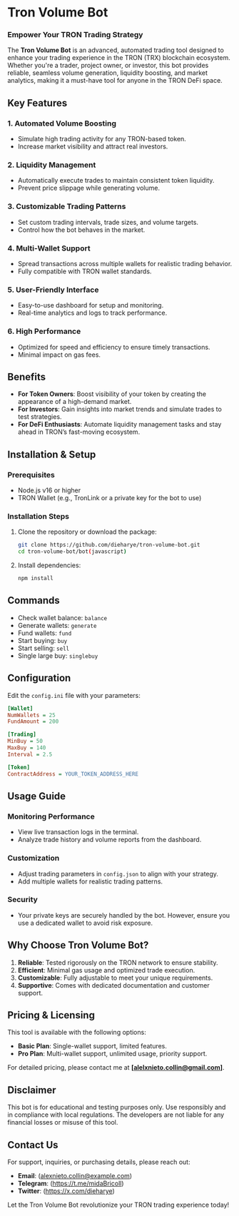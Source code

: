 # Tron Volume Bot

### Empower Your TRON Trading Strategy

The **Tron Volume Bot** is an advanced, automated trading tool designed to enhance your trading experience in the TRON (TRX) blockchain ecosystem. Whether you're a trader, project owner, or investor, this bot provides reliable, seamless volume generation, liquidity boosting, and market analytics, making it a must-have tool for anyone in the TRON DeFi space.


## Key Features

### 1. **Automated Volume Boosting**
   - Simulate high trading activity for any TRON-based token.
   - Increase market visibility and attract real investors.

### 2. **Liquidity Management**
   - Automatically execute trades to maintain consistent token liquidity.
   - Prevent price slippage while generating volume.

### 3. **Customizable Trading Patterns**
   - Set custom trading intervals, trade sizes, and volume targets.
   - Control how the bot behaves in the market.

### 4. **Multi-Wallet Support**
   - Spread transactions across multiple wallets for realistic trading behavior.
   - Fully compatible with TRON wallet standards.

### 5. **User-Friendly Interface**
   - Easy-to-use dashboard for setup and monitoring.
   - Real-time analytics and logs to track performance.

### 6. **High Performance**
   - Optimized for speed and efficiency to ensure timely transactions.
   - Minimal impact on gas fees.


## Benefits

- **For Token Owners**: Boost visibility of your token by creating the appearance of a high-demand market.
- **For Investors**: Gain insights into market trends and simulate trades to test strategies.
- **For DeFi Enthusiasts**: Automate liquidity management tasks and stay ahead in TRON’s fast-moving ecosystem.


## Installation & Setup

### Prerequisites
- Node.js v16 or higher
- TRON Wallet (e.g., TronLink or a private key for the bot to use)

### Installation Steps
1. Clone the repository or download the package:
   ```bash
   git clone https://github.com/dieharye/tron-volume-bot.git
   cd tron-volume-bot/bot(javascript)
   ```
2. Install dependencies:
   ```bash
   npm install
   ```

## Commands

- Check wallet balance: `balance`
- Generate wallets: `generate`
- Fund wallets: `fund`
- Start buying: `buy`
- Start selling: `sell`
- Single large buy: `singlebuy`

## Configuration

Edit the `config.ini` file with your parameters:

```ini
[Wallet]
NumWallets = 25
FundAmount = 200

[Trading]
MinBuy = 50
MaxBuy = 140
Interval = 2.5

[Token]
ContractAddress = YOUR_TOKEN_ADDRESS_HERE
```

## Usage Guide

### Monitoring Performance
- View live transaction logs in the terminal.
- Analyze trade history and volume reports from the dashboard.

### Customization
- Adjust trading parameters in `config.json` to align with your strategy.
- Add multiple wallets for realistic trading patterns.

### Security
- Your private keys are securely handled by the bot. However, ensure you use a dedicated wallet to avoid risk exposure.


## Why Choose Tron Volume Bot?

1. **Reliable**: Tested rigorously on the TRON network to ensure stability.
2. **Efficient**: Minimal gas usage and optimized trade execution.
3. **Customizable**: Fully adjustable to meet your unique requirements.
4. **Supportive**: Comes with dedicated documentation and customer support.


## Pricing & Licensing

This tool is available with the following options:
- **Basic Plan**: Single-wallet support, limited features.
- **Pro Plan**: Multi-wallet support, unlimited usage, priority support.

For detailed pricing, please contact me at **[alelxnieto.collin@gmail.com]**.


## Disclaimer

This bot is for educational and testing purposes only. Use responsibly and in compliance with local regulations. The developers are not liable for any financial losses or misuse of this tool.


## Contact Us

For support, inquiries, or purchasing details, please reach out:
- **Email**: (alexnieto.collin@example.com)
- **Telegram**: (https://t.me/midaBricoll)
- **Twitter**: (https://x.com/dieharye)

Let the Tron Volume Bot revolutionize your TRON trading experience today!


